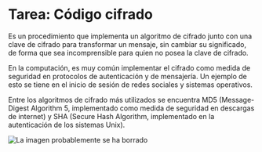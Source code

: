 # **Tarea: Código cifrado**

Es un procedimiento que implementa un algoritmo de cifrado junto con una clave de cifrado para transformar un mensaje, sin cambiar su significado, de forma que sea incomprensible para quien no posea la clave de cifrado.

En la computación, es muy común implementar el cifrado como medida de seguridad en protocolos de autenticación y de mensajería. Un ejemplo de esto se tiene en el inicio de sesión de redes sociales y sistemas operativos.

Entre los algoritmos de cifrado más utilizados se encuentra MD5 (Message-Digest Algorithm 5, implementado como medida de seguridad en descargas de internet) y SHA (Secure Hash Algorithm, implementado en la autenticación de los sistemas Unix).

![La imagen probablemente se ha borrado](https://encrypted-tbn0.gstatic.com/images?q=tbn:ANd9GcTf8ODUqZ8AFshoERx4xQJnYWMoLy0ecdBd9Q&usqp=CAU)
